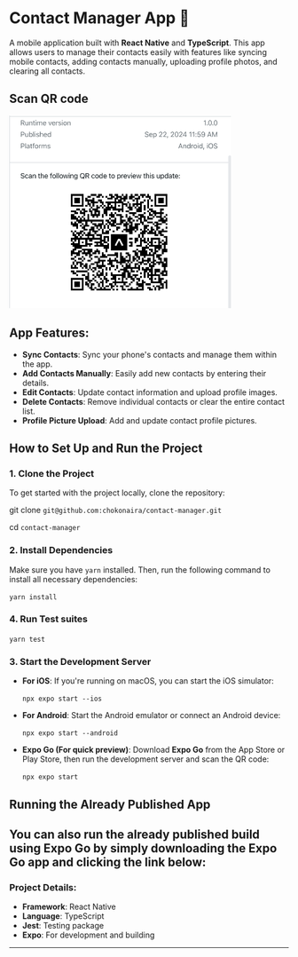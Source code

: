 # Contact Manager App 📱

A mobile application built with **React Native** and **TypeScript**. This app allows users to manage their contacts easily with features like syncing mobile contacts, adding contacts manually, uploading profile photos, and clearing all contacts.

## Scan QR code

![Scan QR code](assets/images/qr-code.png)

## App Features:
- **Sync Contacts**: Sync your phone's contacts and manage them within the app.
- **Add Contacts Manually**: Easily add new contacts by entering their details.
- **Edit Contacts**: Update contact information and upload profile images.
- **Delete Contacts**: Remove individual contacts or clear the entire contact list.
- **Profile Picture Upload**: Add and update contact profile pictures.
  
## How to Set Up and Run the Project

### 1. Clone the Project
To get started with the project locally, clone the repository:

git clone `git@github.com:chokonaira/contact-manager.git`

cd `contact-manager`

### 2. Install Dependencies
Make sure you have `yarn` installed. Then, run the following command to install all necessary dependencies:

`yarn install`

### 4. Run Test suites

`yarn test`

### 3. Start the Development Server

- **For iOS**:
  If you're running on macOS, you can start the iOS simulator:

  `npx expo start --ios`

- **For Android**:
  Start the Android emulator or connect an Android device:

  `npx expo start --android`

- **Expo Go (For quick preview)**:
  Download **Expo Go** from the App Store or Play Store, then run the development server and scan the QR code:

  `npx expo start`

## Running the Already Published App

You can also run the already published build using **Expo Go** by simply downloading the Expo Go app and clicking the link below:
---

### Project Details:
- **Framework**: React Native
- **Language**: TypeScript
- **Jest**: Testing package
- **Expo**: For development and building

---
